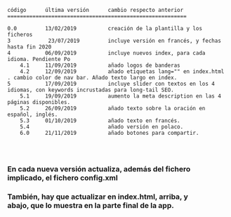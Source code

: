 ﻿```Versiones Taizé JS
código		última versión		cambio respecto anterior  
=========================================================  

0.0         13/02/2019			creación de la plantilla y los ficheros 
3		     23/07/2019			incluye versión en francés, y fechas hasta fin 2020
4           06/09/2019          incluye nuevos index, para cada idioma. Pendiente Po
    4.1     11/09/2019          añado logos de banderas
    4.2     12/09/2019          añado etiquetas lang="" en index.html . cambio color de nav bar. Añado texto largo en index. 
5           17/09/2019          incluye slider con textos en los 4 idiomas, con keywords incrustadas para long-tail SEO.
    5.1     19/09/2019          aumento la meta description en las 4 páginas disponibles.
    5.2     26/09/2019          añado texto sobre la oración en español, inglés.
    5.3     01/10/2019          añado texto en francés.
    5.4                         añado versión en polaco.
    6.0     21/11/2019          añado botones para compartir.


    
```

### En cada nueva versión actualiza, además del fichero implicado, el fichero __config.xml__  
### También, hay que actualizar en index.html, <meta> arriba, y <div> abajo, que lo muestra en la parte final de la app.  

